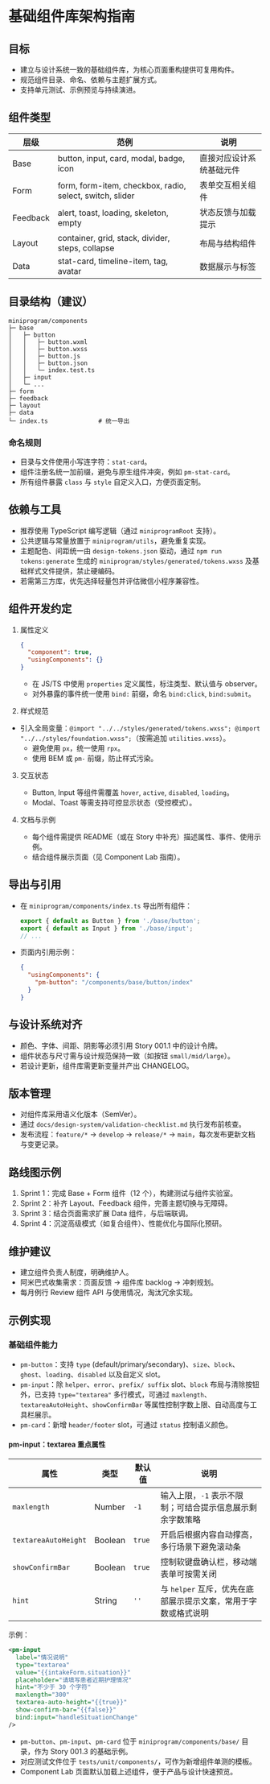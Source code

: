 ﻿# 基础组件库架构指南

## 目标

- 建立与设计系统一致的基础组件库，为核心页面重构提供可复用构件。
- 规范组件目录、命名、依赖与主题扩展方式。
- 支持单元测试、示例预览与持续演进。

## 组件类型

| 层级     | 范例                                                     | 说明                     |
| -------- | -------------------------------------------------------- | ------------------------ |
| Base     | button, input, card, modal, badge, icon                  | 直接对应设计系统基础元件 |
| Form     | form, form-item, checkbox, radio, select, switch, slider | 表单交互相关组件         |
| Feedback | alert, toast, loading, skeleton, empty                   | 状态反馈与加载提示       |
| Layout   | container, grid, stack, divider, steps, collapse         | 布局与结构组件           |
| Data     | stat-card, timeline-item, tag, avatar                    | 数据展示与标签           |

## 目录结构（建议）

```
miniprogram/components
├─ base
│   ├─ button
│   │   ├─ button.wxml
│   │   ├─ button.wxss
│   │   ├─ button.js
│   │   ├─ button.json
│   │   └─ index.test.ts
│   ├─ input
│   └─ ...
├─ form
├─ feedback
├─ layout
├─ data
└─ index.ts              # 统一导出
```

### 命名规则

- 目录与文件使用小写连字符：`stat-card`。
- 组件注册名统一加前缀，避免与原生组件冲突，例如 `pm-stat-card`。
- 所有组件暴露 `class` 与 `style` 自定义入口，方便页面定制。

## 依赖与工具

- 推荐使用 TypeScript 编写逻辑（通过 `miniprogramRoot` 支持）。
- 公共逻辑与常量放置于 `miniprogram/utils`，避免重复实现。
- 主题配色、间距统一由 `design-tokens.json` 驱动，通过 `npm run tokens:generate` 生成的 `miniprogram/styles/generated/tokens.wxss` 及基础样式文件提供，禁止硬编码。
- 若需第三方库，优先选择轻量包并评估微信小程序兼容性。

## 组件开发约定

1. 属性定义

   ```json
   {
     "component": true,
     "usingComponents": {}
   }
   ```

   - 在 JS/TS 中使用 `properties` 定义属性，标注类型、默认值与 observer。
   - 对外暴露的事件统一使用 `bind:` 前缀，命名 `bind:click`, `bind:submit`。

2. 样式规范

- 引入全局变量：`@import "../../styles/generated/tokens.wxss"; @import "../../styles/foundation.wxss";`（按需追加 `utilities.wxss`）。
  - 避免使用 `px`，统一使用 `rpx`。
  - 使用 BEM 或 `pm-` 前缀，防止样式污染。

3. 交互状态
   - Button, Input 等组件需覆盖 `hover`, `active`, `disabled`, `loading`。
   - Modal、Toast 等需支持可控显示状态（受控模式）。

4. 文档与示例
   - 每个组件需提供 README（或在 Story 中补充）描述属性、事件、使用示例。
   - 结合组件展示页面（见 Component Lab 指南）。

## 导出与引用

- 在 `miniprogram/components/index.ts` 导出所有组件：
  ```ts
  export { default as Button } from './base/button';
  export { default as Input } from './base/input';
  // ...
  ```
- 页面内引用示例：
  ```json
  {
    "usingComponents": {
      "pm-button": "/components/base/button/index"
    }
  }
  ```

## 与设计系统对齐

- 颜色、字体、间距、阴影等必须引用 Story 001.1 中的设计令牌。
- 组件状态与尺寸需与设计规范保持一致（如按钮 `small/mid/large`）。
- 若设计更新，组件库需更新变量并产出 CHANGELOG。

## 版本管理

- 对组件库采用语义化版本（SemVer）。
- 通过 `docs/design-system/validation-checklist.md` 执行发布前核查。
- 发布流程：`feature/*` → `develop` → `release/*` → `main`，每次发布更新文档与变更记录。

## 路线图示例

1. Sprint 1：完成 Base + Form 组件（12 个），构建测试与组件实验室。
2. Sprint 2：补齐 Layout、Feedback 组件，完善主题切换与无障碍。
3. Sprint 3：结合页面需求扩展 Data 组件，与后端联调。
4. Sprint 4：沉淀高级模式（如复合组件）、性能优化与国际化预研。

## 维护建议

- 建立组件负责人制度，明确维护人。
- 阿米巴式收集需求：页面反馈 → 组件库 backlog → 冲刺规划。
- 每月例行 Review 组件 API 与使用情况，淘汰冗余实现。

## 示例实现

### 基础组件能力

- `pm-button`：支持 `type` (default/primary/secondary)、`size`、`block`、`ghost`、`loading`、`disabled` 以及自定义 slot。
- `pm-input`：除 `helper`、`error`、`prefix/ suffix` slot、`block` 布局与清除按钮外，已支持 `type="textarea"` 多行模式，可通过 `maxlength`、`textareaAutoHeight`、`showConfirmBar` 等属性控制字数上限、自动高度与工具栏展示。
- `pm-card`：新增 `header/footer` slot，可通过 `status` 控制语义颜色。

#### pm-input：textarea 重点属性

| 属性                 | 类型    | 默认值 | 说明                                                           |
| -------------------- | ------- | ------ | -------------------------------------------------------------- |
| `maxlength`          | Number  | `-1`   | 输入上限，`-1` 表示不限制；可结合提示信息展示剩余字数策略      |
| `textareaAutoHeight` | Boolean | `true` | 开启后根据内容自动撑高，多行场景下避免滚动条                   |
| `showConfirmBar`     | Boolean | `true` | 控制软键盘确认栏，移动端表单可按需关闭                         |
| `hint`               | String  | `''`   | 与 `helper` 互斥，优先在底部展示提示文案，常用于字数或格式说明 |

示例：

```xml
<pm-input
  label="情况说明"
  type="textarea"
  value="{{intakeForm.situation}}"
  placeholder="请填写患者近期护理情况"
  hint="不少于 30 个字符"
  maxlength="300"
  textarea-auto-height="{{true}}"
  show-confirm-bar="{{false}}"
  bind:input="handleSituationChange"
/>
```

- `pm-button`、`pm-input`、`pm-card` 位于 `miniprogram/components/base/` 目录，作为 Story 001.3 的基础示例。
- 对应测试文件位于 `tests/unit/components/`，可作为新增组件单测的模板。
- Component Lab 页面默认加载上述组件，便于产品与设计快速预览。
